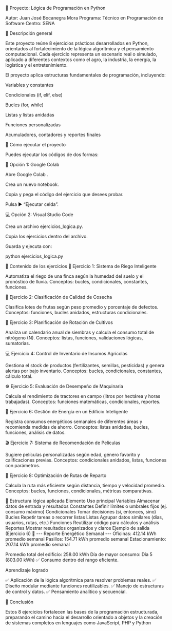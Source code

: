 🧠 Proyecto: Lógica de Programación en Python

Autor: Juan José Bocanegra Mora
Programa: Técnico en Programación de Software
Centro: SENA

📘 Descripción general

Este proyecto reúne 8 ejercicios prácticos desarrollados en Python, orientados al fortalecimiento de la lógica algorítmica y el pensamiento computacional.
Cada ejercicio representa un escenario real o simulado, aplicado a diferentes contextos como el agro, la industria, la energía, la logística y el entretenimiento.

El proyecto aplica estructuras fundamentales de programación, incluyendo:

Variables y constantes

Condicionales (if, elif, else)

Bucles (for, while)

Listas y listas anidadas

Funciones personalizadas

Acumuladores, contadores y reportes finales

🚀 Cómo ejecutar el proyecto

Puedes ejecutar los códigos de dos formas:

🧩 Opción 1: Google Colab

Abre Google Colab
.

Crea un nuevo notebook.

Copia y pega el código del ejercicio que desees probar.

Pulsa ▶️ “Ejecutar celda”.

💻 Opción 2: Visual Studio Code

Crea un archivo ejercicios_logica.py.

Copia los ejercicios dentro del archivo.

Guarda y ejecuta con:

python ejercicios_logica.py

📂 Contenido de los ejercicios
🧩 Ejercicio 1: Sistema de Riego Inteligente

Automatiza el riego de una finca según la humedad del suelo y el pronóstico de lluvia.
Conceptos: bucles, condicionales, constantes, funciones.

🍓 Ejercicio 2: Clasificación de Calidad de Cosecha

Clasifica lotes de frutas según peso promedio y porcentaje de defectos.
Conceptos: funciones, bucles anidados, estructuras condicionales.

🌾 Ejercicio 3: Planificación de Rotación de Cultivos

Analiza un calendario anual de siembras y calcula el consumo total de nitrógeno (N).
Conceptos: listas, funciones, validaciones lógicas, sumatorias.

💻 Ejercicio 4: Control de Inventario de Insumos Agrícolas

Gestiona el stock de productos (fertilizantes, semillas, pesticidas) y genera alertas por bajo inventario.
Conceptos: bucles, condicionales, constantes, cálculo total.

⚙️ Ejercicio 5: Evaluación de Desempeño de Maquinaria

Calcula el rendimiento de tractores en campo (litros por hectárea y horas trabajadas).
Conceptos: funciones matemáticas, condicionales, reportes.

🔋 Ejercicio 6: Gestión de Energía en un Edificio Inteligente

Registra consumos energéticos semanales de diferentes áreas y recomienda medidas de ahorro.
Conceptos: listas anidadas, bucles, funciones, análisis de datos.

🎬 Ejercicio 7: Sistema de Recomendación de Películas

Sugiere películas personalizadas según edad, género favorito y calificaciones previas.
Conceptos: condicionales anidados, listas, funciones con parámetros.

🚗 Ejercicio 8: Optimización de Rutas de Reparto

Calcula la ruta más eficiente según distancia, tiempo y velocidad promedio.
Conceptos: bucles, funciones, condicionales, métricas comparativas.

🧮 Estructura lógica aplicada
Elemento	Uso principal
Variables	Almacenar datos de entrada y resultados
Constantes	Definir límites o umbrales fijos (ej. consumo máximo)
Condicionales	Tomar decisiones (si, entonces, sino)
Bucles	Repetir tareas o recorrer listas
Listas	Agrupar datos similares (días, usuarios, rutas, etc.)
Funciones	Reutilizar código para cálculos y análisis
Reportes	Mostrar resultados organizados y claros
 Ejemplo de salida (Ejercicio 6)
🔋 --- Reporte Energético Semanal ---
Oficinas: 412.14 kWh promedio semanal
Pasillos: 154.71 kWh promedio semanal
Estacionamiento: 207.14 kWh promedio semanal

Promedio total del edificio: 258.00 kWh
Día de mayor consumo: Día 5 (803.00 kWh)
✅ Consumo dentro del rango eficiente.

 Aprendizaje logrado

✅ Aplicación de la lógica algorítmica para resolver problemas reales.
✅ Diseño modular mediante funciones reutilizables.
✅ Manejo de estructuras de control y datos.
✅ Pensamiento analítico y secuencial.

🏁 Conclusión

Estos 8 ejercicios fortalecen las bases de la programación estructurada, preparando el camino hacia el desarrollo orientado a objetos y la creación de sistemas completos en lenguajes como JavaScript, PHP y Python
